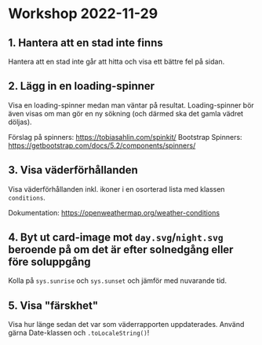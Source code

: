 # Workshop 2022-11-29

## 1. Hantera att en stad inte finns

Hantera att en stad inte går att hitta och visa ett bättre fel på sidan.

## 2. Lägg in en loading-spinner

Visa en loading-spinner medan man väntar på resultat. Loading-spinner bör även visas om man gör en ny sökning (och därmed ska det gamla vädret döljas).

Förslag på spinners: <https://tobiasahlin.com/spinkit/>
Bootstrap Spinners: <https://getbootstrap.com/docs/5.2/components/spinners/>

## 3. Visa väderförhållanden

Visa väderförhållanden inkl. ikoner i en osorterad lista med klassen `conditions`.

Dokumentation: <https://openweathermap.org/weather-conditions>

## 4. Byt ut card-image mot `day.svg`/`night.svg` beroende på om det är efter solnedgång eller före soluppgång

Kolla på `sys.sunrise` och `sys.sunset` och jämför med nuvarande tid.

## 5. Visa "färskhet"

Visa hur länge sedan det var som väderrapporten uppdaterades. Använd gärna Date-klassen och `.toLocaleString()`!
